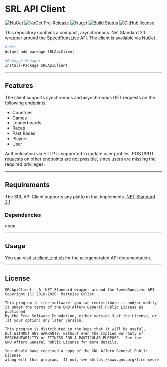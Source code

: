 ﻿# SRL API Client

[![NuGet](https://img.shields.io/nuget/v/SRLApiClient.svg)](https://www.nuget.org/packages/SRLApiClient) [![NuGet Pre-Release](https://img.shields.io/nuget/vpre/SRLApiClient.svg?label=nuget%20pre-release)](https://www.nuget.org/packages/SRLApiClient) ![Nuget](https://img.shields.io/nuget/dt/SRLApiClient.svg) [![Build Status](https://dev.azure.com/bitpatty/SRLApiClient/_apis/build/status/BitPatty.SRLApiClient?branchName=master)](https://dev.azure.com/bitpatty/SRLApiClient/_build/latest?definitionId=2&branchName=master) [![GitHub license](https://img.shields.io/badge/license-AGPLv3-blue.svg)](https://raw.githubusercontent.com/BitPatty/SRLApiClient/master/LICENSE)

This repository contains a compact, asynchronous .Net Standard 2.1 wrapper around the [SpeedRunsLive](http://speedrunslive.com) API. The client is available via [NuGet](https://www.nuget.org/packages/SRLApiClient).

```bash
#.Net
dotnet add package SRLApiClient

#Package Manager
Install-Package SRLApiClient
```

---

## Features

The client supports synchronous and asynchronous GET requests on the following endpoints:
- Countries
- Games
- Leaderboards
- Races
- Past Races
- Players
- User

Authentication via HTTP is supported to update user profiles. POST/PUT requests on other endpoints are not possible, since users are missing the required privileges.

---

## Requirements

The SRL API Client supports any platform that implements [.NET Standard 2.1](https://docs.microsoft.com/en-us/dotnet/standard/net-standard#net-implementation-support).

### Dependencies

_none_

---

## Usage

You can visit [srlclient.zint.ch](https://srlclient.zint.ch) for the autogenerated API documentation.

---

## License

```
SRLApiClient - A .NET Standard wrapper around the SpeedRunsLive API
Copyright (C) 2018-2020  Matteias Collet

This program is free software: you can redistribute it and/or modify
it under the terms of the GNU Affero General Public License as published
by the Free Software Foundation, either version 3 of the License, or
(at your option) any later version.

This program is distributed in the hope that it will be useful,
but WITHOUT ANY WARRANTY; without even the implied warranty of
MERCHANTABILITY or FITNESS FOR A PARTICULAR PURPOSE.  See the
GNU Affero General Public License for more details.

You should have received a copy of the GNU Affero General Public License
along with this program.  If not, see <https://www.gnu.org/licenses/>.
```
